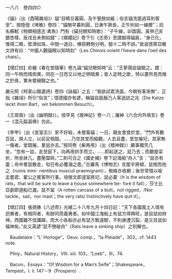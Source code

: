 一八八　卷四四○

《貓》（出《酉陽雜俎》）貓“目睛旦暮圓，及午豎斂如綖；俗言貓洗面過耳則客至”。按陸佃《埤雅》卷四：“貓眼早暮則圓，日漸午狹長，正午則如一線爾”；託名蘇軾《物類相感志·禽魚》門有《貓兒眼知時歌》：“子午線，卯酉圓，寅申己亥銀杏樣，辰戌丑未側如錢”；《瑯嬛記》卷下引《志奇》至謂掘得貓屍，“身已化，惟得二睛，堅滑如珠，中間一道白，横搭轉側分明，驗十二時不誤。”故波德萊亞散文詩有曰：“中國人觀貓眼以知時刻”（Les Chinois voient l’heure dans l’oeil des chats）。

【增訂四】俞樾《春在堂隨筆》卷九論“貓兒眼知時”云：“王夢薇捉貓驗之。謂：同一午時而晴雨異，同在一日而又以地之明暗異；昔人定時之歌，特以晝所見而推之於夜，實未嘗細驗之也。”

嚴元照《柯家山館遺詩》卷四《詠貓》之五：“我欲試君洗面，今朝有客來無”，正指《雜俎》所引“俗言”；憶德國亦有諺，稱貓自舐鬚乃人客過訪之兆（Die Katze leckt ihren Bart，wir bekommen Besuch）。

《王周南》（出《幽明録》）。按早見《搜神記》卷一八；屠紳《六合内外瑣言》卷一《混元扁畐佛》仿此。

《李甲》（出《宣室志》）家不好殺，未嘗畜貓；一日，親友會食於堂，“門外有數百鼠，俱人立，以前足相鼓。……乃空其堂而縱觀，人去且盡，堂忽摧圮，其家無一傷者。堂既摧，羣鼠亦去。”按同卷《柴再用》（出《稽神録》）廳事獨凭几坐，“忽有一鼠，走至庭下，向再用拱手而立。……即起逐之，鼠乃去；而廳屋梁折，所坐牀几，盡壓糜碎。”二則可合之《國史補》卷下記海舶“舟人”言：“鼠亦有靈；舟中羣鼠散走，旬日有必覆溺之患。”古羅馬《博物志》言屋宇將傾，鼠捨而他之（ruinis inmi-
nentibus musculi praemigrant），蜘蛛亦收網；後世常借以喻孟嘗君、翟公之賓客所行事。培根文即道室將圮，鼠必棄（It is the wisdom of rats，that will be sure to leave a house somewhere be-
fore it fall），莎士比亞劇即道船已漏，鼠不留（A rotten carcass of a butt，not rigged，/Nor tackle，sail，nor mast；the very rats/ Instinctively have quit it）。

【增訂四】張德彝《八述奇》光緒二十八年九月十四日記：“天下各國風土人情有迥異者，有相同者，有跡同而義異者。如中國江海船上有鼠方得興旺，是目鼠如財神。西國雖不信讖緯，而大小各船亦必有鼠方敢遠駛，不則慮遭沉裂，是又目鼠如福神矣。”此又英諺“鼠不戀破舟”（Rats leave a sinking ship）之别解也。











　Baudelaire：“L’ Horloge”，Oeuv. comp.，“la Pléiade”，303，cf. 1443 note.

　Pliny，Natural History，VIII. xiii. 103，“Loeb”，III，74.

　Bacon，Essays：“Of Wisdom for a Man’s Selfe”；Shakespeare，Tempest，I.  ii. 147－9（Prospero）.